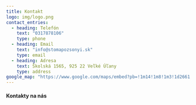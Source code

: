 ```yaml
---
title: Kontakt
logo: img/logo.png
contact_entries:
  - heading: Telefón
    text: "0317878106"
    type: phone
  - heading: Email
    text: "info@stomapozsonyi.sk"
    type: email
  - heading: Adresa
    text: Školská 1565, 925 22 Veľké Úľany
    type: address
google_map: "https://www.google.com/maps/embed?pb=!1m14!1m8!1m3!1d2661.3202470189444!2d17.5776187!3d48.1619088!3m2!1i1024!2i768!4f13.1!3m3!1m2!1s0x0%3A0x74cbc7f6e4058c30!2sSTOMA%20POZSONYI%2C%20s.r.o.!5e0!3m2!1sen!2ssk!4v1629710824403!5m2!1sen!2ssk"
---
```

#### Kontakty na nás
